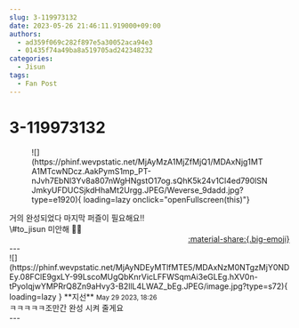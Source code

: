 ```yaml
---
slug: 3-119973132
date: 2023-05-26 21:46:11.919000+09:00
authors:
  - ad359f069c282f897e5a30052aca94e3
  - 01435f74a49ba8a519705ad242348232
categories:
  - Jisun
tags:
  - Fan Post
---
```


# 3-119973132

<div class="post-container" markdown="1">
<div class="content-container md-sidebar__scrollwrap" markdown="1">


<figure markdown="1">
![](https://phinf.wevpstatic.net/MjAyMzA1MjZfMjQ1/MDAxNjg1MTA1MTcwNDcz.AakPymS1mp_PT-nJvh7EbNl3Yv8a807nWgHNgstO17og.sQhK5k24v1Cl4ed790lSNJmkyUFDUCSjkdHhaMt2Urgg.JPEG/Weverse_9dadd.jpg?type=e1920){ loading=lazy onclick="openFullscreen(this)"}
</figure>
거의 완성되었다 마지막 퍼즐이 필요해요!!<br>\#to_jisun 미안해 🙏🙏

</div>
</div>

<div style="text-align: right;" markdown="1">
<a href="https://weverse.io/fromis9/fanpost/3-119973132" style="text-align: right;">:material-share:{.big-emoji}</a>
</div>
---

<div class="comments-container md-sidebar__scrollwrap" markdown="1">
<div class="comment" markdown="1">
<div class='id-container' markdown="1">
![](https://phinf.wevpstatic.net/MjAyNDEyMTlfMTE5/MDAxNzM0NTgzMjY0NDEy.08FClE9gxLY-99LscoMUgQbKnrVicLFFWSqmAi3eGLEg.hXV0n-tPyoIqjwYMPRrQ8Zn9aHvy3-B2llL4LWAZ_bEg.JPEG/image.jpg?type=s72){ loading=lazy }
**<span class="artist">지선</span>** <small>May 29 2023, 18:26</small><br>
</div>
<div class='comment-body' markdown="1">
ㅋㅋㅋㅋㅋ조만간 완성 시켜 줄게요
</div>
</div>
</div>
---
